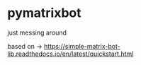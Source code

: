 # pymatrixbot

just messing around
 
based on -> https://simple-matrix-bot-lib.readthedocs.io/en/latest/quickstart.html